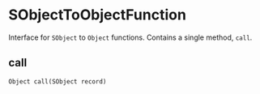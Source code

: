 # SObjectToObjectFunction

Interface for `SObject` to `Object` functions. Contains a single method, `call`.

## call
```
Object call(SObject record)
```
